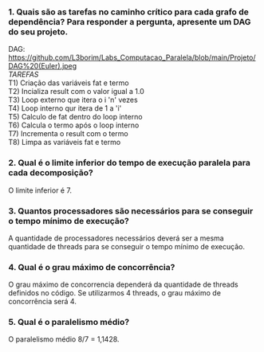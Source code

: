 <h3>1. Quais são as tarefas no caminho crítico para cada grafo de dependência? Para responder a pergunta, apresente um DAG do seu projeto.</h3>

 DAG: https://github.com/L3borim/Labs_Computacao_Paralela/blob/main/Projeto/DAG%20(Euler).jpeg <br/>
 *TAREFAS* <br/>
 T1) Criação das variáveis fat e termo <br/>
 T2) Incializa result com o valor igual a 1.0 <br/>
 T3) Loop externo que itera o i 'n' vezes <br/>
 T4) Loop interno qur itera de 1 a 'i' <br/>
 T5) Calculo de fat dentro do loop interno <br/>
 T6) Calcula o termo após o loop interno <br/>
 T7) Incrementa o result com o termo <br/>
 T8) Limpa as variáveis fat e termo <br/>

<h3>2. Qual é o limite inferior do tempo de execução paralela para cada decomposição?</h3>
O limite inferior é 7.

<h3>3. Quantos processadores são necessários para se conseguir o tempo mínimo de execução?</h3>
A quantidade de processadores necessários deverá ser a mesma quantidade de threads para se conseguir o tempo mínimo de execução.

<h3>4. Qual é o grau máximo de concorrência?</h3>
O grau máximo de concorrencia dependerá da quantidade de threads definidos no código. Se utilizarmos 4 threads, o grau máximo de
concorrência será 4.


<h3>5. Qual é o paralelismo médio?</h3>
O paralelismo médio 8/7 = 1,1428.
